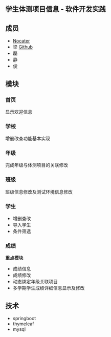 ## 学生体测项目信息 - 软件开发实践
## 成员
+ [Nocater](https://github.com/nocater)
+ 梁 [Github](https://github.com/liangbinbin688)
+ 磊
+ 静
+ 俊

## 模块
### 首页
显示欢迎信息

### 学校
增删改查功能基本实现

### 年级
完成年级与体测项目的关联修改

### 班级
班级信息修改及测试环境信息修改

### 学生
* 增删查改
* 导入学生
* 条件筛选

### 成绩
**重点模块**
* 成绩信息
* 成绩修改
* 动态绑定年级关联项目
* 多学期学生成绩详细信息显示及修改

## 技术
* springboot
* thymeleaf
* mysql
